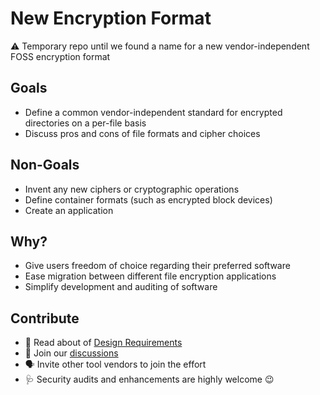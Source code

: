 # New Encryption Format
:warning: Temporary repo until we found a name for a new vendor-independent FOSS encryption format

## Goals
* Define a common vendor-independent standard for encrypted directories on a per-file basis
* Discuss pros and cons of file formats and cipher choices

## Non-Goals
* Invent any new ciphers or cryptographic operations
* Define container formats (such as encrypted block devices)
* Create an application

## Why?
* Give users freedom of choice regarding their preferred software
* Ease migration between different file encryption applications
* Simplify development and auditing of software

## Contribute
* :memo: Read about of [Design Requirements](Requirements.md)
* :speech_balloon: Join our [discussions](https://github.com/cryptomator/new-encryption-format/discussions)
* :speaking_head: Invite other tool vendors to join the effort
* :stethoscope:	Security audits and enhancements are highly welcome :wink:
